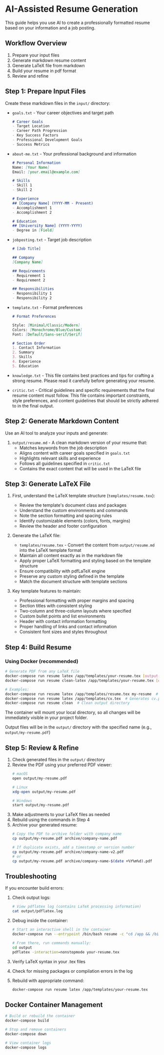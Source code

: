 # AI-Assisted Resume Generation

This guide helps you use AI to create a professionally formatted resume based on your information and a job posting.

## Workflow Overview

1. Prepare your input files
2. Generate markdown resume content
3. Generate LaTeX file from markdown
4. Build your resume in pdf format
5. Review and refine

## Step 1: Prepare Input Files

Create these markdown files in the `input/` directory:

* `goals.txt` - Your career objectives and target path
  ```markdown
  # Career Goals
  - Target Location
  - Career Path Progression
  - Key Success Factors
  - Professional Development Goals
  - Success Metrics
  ```

* `about-me.txt` - Your professional background and information
  ```markdown
  # Personal Information
  Name: [Your Name]
  Email: [your.email@example.com]
  
  # Skills
  - Skill 1
  - Skill 2
  
  # Experience
  ## [Company Name] (YYYY-MM - Present)
  - Accomplishment 1
  - Accomplishment 2
  
  # Education
  ## [University Name] (YYYY-YYYY)
  - Degree in [Field]
  ```

* `jobposting.txt` - Target job description
  ```markdown
  # [Job Title]
  
  ## Company
  [Company Name]
  
  ## Requirements
  - Requirement 1
  - Requirement 2
  
  ## Responsibilities
  - Responsibility 1
  - Responsibility 2
  ```

* `template.txt` - Format preferences
  ```markdown
  # Format Preferences
  
  Style: [Minimal/Classic/Modern]
  Colors: [Monochrome/Blue/Custom]
  Font: [Default/Sans-serif/Serif]
  
  # Section Order
  1. Contact Information
  2. Summary
  3. Skills
  4. Experience
  5. Education
  ```

* `knowledge.txt` - This file contains best practices and tips for crafting a strong resume. Please read it carefully before generating your resume.

* `critic.txt` - Critical guidelines and specific requirements that the final resume content must follow. This file contains important constraints, style preferences, and content guidelines that should be strictly adhered to in the final output.

## Step 2: Generate Markdown Content

Use an AI tool to analyze your inputs and generate:

1. `output/resume.md` - A clean markdown version of your resume that:
   - Matches keywords from the job description
   - Aligns content with career goals specified in `goals.txt`
   - Highlights relevant skills and experience
   - Follows all guidelines specified in `critic.txt`
   - Contains the exact content that will be used in the LaTeX file

## Step 3: Generate LaTeX File

1. First, understand the LaTeX template structure (`templates/resume.tex`):
   - Review the template's document class and packages
   - Understand the custom environments and commands
   - Note the section formatting and spacing rules
   - Identify customizable elements (colors, fonts, margins)
   - Review the header and footer configuration

2. Generate the LaTeX file:
   - `templates/resume.tex` - Convert the content from `output/resume.md` into the LaTeX template format
   - Maintain all content exactly as in the markdown file
   - Apply proper LaTeX formatting and styling based on the template structure
   - Ensure compatibility with pdfLaTeX engine
   - Preserve any custom styling defined in the template
   - Match the document structure with template sections

3. Key template features to maintain:
   - Professional formatting with proper margins and spacing
   - Section titles with consistent styling
   - Two-column and three-column layouts where specified
   - Custom bullet points and list environments
   - Header with contact information formatting
   - Proper handling of links and contact information
   - Consistent font sizes and styles throughout

## Step 4: Build Resume

### Using Docker (recommended)

```bash
# Generate PDF from any LaTeX file
docker-compose run resume latex /app/templates/your-resume.tex [output-name]  # Generate PDF using pdfLaTeX
docker-compose run resume clean-latex /app/templates/your-resume.tex [output-name]  # Clean and regenerate PDF

# Examples:
docker-compose run resume latex /app/templates/resume.tex my-resume  # Generates my-resume.pdf
docker-compose run resume latex /app/templates/cv.tex  # Generates cv.pdf
docker-compose run resume clean  # Clean output directory
```

The container will mount your local directory, so all changes will be immediately visible in your project folder.

Output files will be in the `output/` directory with the specified name (e.g., `output/my-resume.pdf`)

## Step 5: Review & Refine

1. Check generated files in the `output/` directory
2. Review the PDF using your preferred PDF viewer:
   ```bash
   # macOS
   open output/my-resume.pdf
   
   # Linux
   xdg-open output/my-resume.pdf
   
   # Windows
   start output/my-resume.pdf
   ```
3. Make adjustments to your LaTeX files as needed
4. Rebuild using the commands in Step 4
5. Archive your generated resume:
   ```bash
   # Copy the PDF to archive folder with company name
   cp output/my-resume.pdf archive/company-name.pdf
   
   # If duplicate exists, add a timestamp or version number
   cp output/my-resume.pdf archive/company-name-v2.pdf
   # or
   cp output/my-resume.pdf archive/company-name-$(date +%Y%m%d).pdf
   ```

## Troubleshooting

If you encounter build errors:
1. Check output logs:
   ```bash
   # View pdflatex log (contains LaTeX processing information)
   cat output/pdflatex.log
   ```

2. Debug inside the container:
   ```bash
   # Start an interactive shell in the container
   docker-compose run --entrypoint /bin/bash resume -c "cd /app && /bin/bash"
   
   # From there, run commands manually:
   cd output
   pdflatex -interaction=nonstopmode your-resume.tex
   ```

3. Verify LaTeX syntax in your .tex files
4. Check for missing packages or compilation errors in the log
5. Rebuild with appropriate command:
   ```bash
   docker-compose run resume latex /app/templates/your-resume.tex
   ```

## Docker Container Management

```bash
# Build or rebuild the container
docker-compose build

# Stop and remove containers
docker-compose down

# View container logs
docker-compose logs
```
